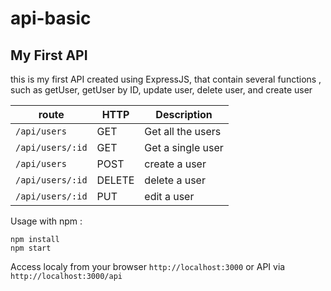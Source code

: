 # api-basic
## My First API

this is my first API created using ExpressJS, that contain several functions , such as getUser, getUser by ID, update user, delete user, and create user


route |HTTP | Description
--- | --- | ---
`/api/users`| GET | Get all the users
`/api/users/:id`| GET | Get a single user
`/api/users`| POST | create a user
`/api/users/:id`| DELETE | delete a user
`/api/users/:id`| PUT | edit a user


Usage
with npm :

```
npm install
npm start

```

Access localy from your browser `http://localhost:3000` or API via `http://localhost:3000/api`